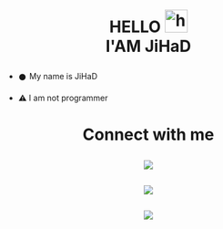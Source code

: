 <h1 align="center">HELLO <img src="https://user-images.githubusercontent.com/1303154/88677602-1635ba80-d120-11ea-84d8-d263ba5fc3c0.gif" width="40px" alt="hi"><br>I'AM JiHaD</h1>


</p>

- 𒊹︎︎︎ My name is JiHaD

- ⚠︎ I am not programmer

<h1 align="center"> Connect with me

<p align="center">

  <a href="https://instagram.com/nthada.show.ano"><img src="https://img.shields.io/badge/Instagram-E4405F?style=for-the-badge&logo=instagram&logoColor=white"/> 

  <a href="https://wa.me/917736703116"><img src="https://img.shields.io/badge/WhatsApp-25D366?style=for-the-badge&logo=whatsapp&logoColor=white" />

  <a href="https://github.com/J-I-H-A-D"><img src="https://img.shields.io/badge/-GitHub-black?style=flat-square&logo=github" /> 

